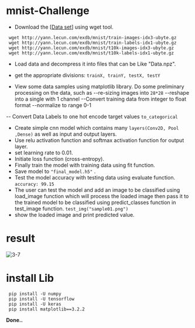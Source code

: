 # mnist-Challenge


- Download the [[Data set](http://yann.lecun.com/exdb/mnist/)] using wget tool.
 ```
  wget http://yann.lecun.com/exdb/mnist/train-images-idx3-ubyte.gz
  wget http://yann.lecun.com/exdb/mnist/train-labels-idx1-ubyte.gz
  wget http://yann.lecun.com/exdb/mnist/t10k-images-idx3-ubyte.gz
  wget http://yann.lecun.com/exdb/mnist/t10k-labels-idx1-ubyte.gz
 ```
- Load data and decompress it into files that can be Like "Data.npz".
- get the appropriate divisions:
      ```
      trainX, trainY, testX, testY
      ```
      
- View some data samples using matplotlib library.
Do some preliminary processing on the data, such as
--re-sizing images into ``` 28*28 ```
--reshape into a single with  1 channel
--Convert  training data from integer to float format
--normalize to range 0-1

-- Convert Data Labels to  one hot encode target values ``` to_categorical ```
- Create simple cnn model which contains many ```layers(Conv2D, Pool ,Dense)``` as well as input and output layers.
- Use relu activation function and softmax activation function for output layer.
- set learning rate to 0.01.
- Initiate loss function (cross-entropy).
- Finally train the model with training data using fit function.
- Save model to ```"final_model.h5"``` .
- Test the model accuracy with testing data using evaluate function.
  ``` accuracy: 99.15 ```
- The user can test the model and add an image to be classified using load_image function which will process the loaded image then pass it to the trained model to be classified  using predict_classes function  in test_image function.
 ``` test_img("sample01.png")  ```
- show the loaded image and print predicted value.

# result 
  ![3-7](result3-7.jfif)

# install Lib

```
 pip install -U numpy
 pip install -U tensorflow
 pip install -U keras
 pip install matplotlib==3.2.2
```

**Done..**
